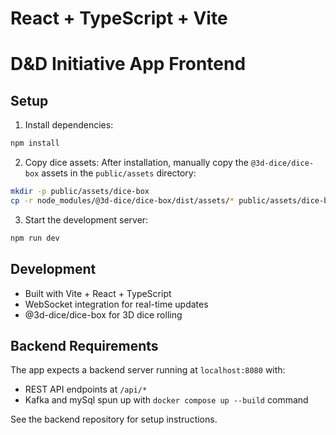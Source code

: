 # React + TypeScript + Vite

# D&D Initiative App Frontend


## Setup

1. Install dependencies:
```bash
npm install
```

2. Copy dice assets:
After installation, manually copy the `@3d-dice/dice-box` assets in the `public/assets` directory:
```bash
mkdir -p public/assets/dice-box 
cp -r node_modules/@3d-dice/dice-box/dist/assets/* public/assets/dice-box/
```

3. Start the development server:
```bash
npm run dev
```
## Development

- Built with Vite + React + TypeScript
- WebSocket integration for real-time updates
- @3d-dice/dice-box for 3D dice rolling

## Backend Requirements

The app expects a backend server running at `localhost:8080` with:
- REST API endpoints at `/api/*`
- Kafka and mySql spun up with `docker compose up --build` command

See the backend repository for setup instructions.
